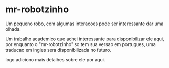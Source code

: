 # mr-robotzinho
Um pequeno robo, com algumas interacoes pode ser interessante dar uma olhada.

Um trabalho academico que achei interessante para disponibilizar ele aqui, por enquanto o "mr-robotzinho" so tem sua versao em portugues, uma traducao em ingles sera
disponibilizada no futuro.

logo adiciono mais detalhes sobre ele por aqui.

